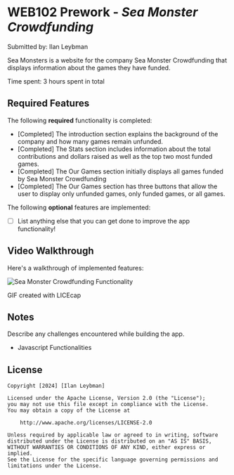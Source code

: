 # WEB102 Prework - *Sea Monster Crowdfunding*

Submitted by: Ilan Leybman

Sea Monsters is a website for the company Sea Monster Crowdfunding that displays information about the games they have funded.

Time spent: 3 hours spent in total

## Required Features

The following **required** functionality is completed:

* [Completed] The introduction section explains the background of the company and how many games remain unfunded.
* [Completed] The Stats section includes information about the total contributions and dollars raised as well as the top two most funded games.
* [Completed] The Our Games section initially displays all games funded by Sea Monster Crowdfunding
* [Completed] The Our Games section has three buttons that allow the user to display only unfunded games, only funded games, or all games.

The following **optional** features are implemented:

* [ ] List anything else that you can get done to improve the app functionality!

## Video Walkthrough

Here's a walkthrough of implemented features:

![Sea Monster Crowdfunding Functionality](./crowdfund.gif)
<!-- Replace this with whatever GIF tool you used! -->
GIF created with LICEcap

<!-- Recommended tools:
[Kap](https://getkap.co/) for macOS
[ScreenToGif](https://www.screentogif.com/) for Windows
[peek](https://github.com/phw/peek) for Linux. -->

## Notes

Describe any challenges encountered while building the app.

- Javascript Functionalities

## License

    Copyright [2024] [Ilan Leybman]

    Licensed under the Apache License, Version 2.0 (the "License");
    you may not use this file except in compliance with the License.
    You may obtain a copy of the License at

        http://www.apache.org/licenses/LICENSE-2.0

    Unless required by applicable law or agreed to in writing, software
    distributed under the License is distributed on an "AS IS" BASIS,
    WITHOUT WARRANTIES OR CONDITIONS OF ANY KIND, either express or implied.
    See the License for the specific language governing permissions and
    limitations under the License.
